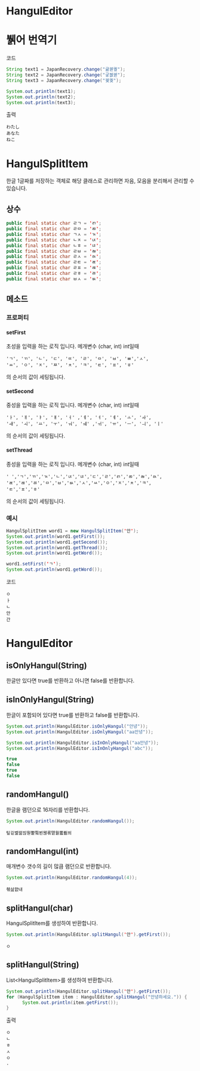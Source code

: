 # HangulEditor
# 뷁어 번역기

코드
```java
String text1 = JapanRecovery.change("귦궫궢");
String text2 = JapanRecovery.change("궇궶궫");
String text3 = JapanRecovery.change("궺궞");

System.out.println(text1);
System.out.println(text2);
System.out.println(text3);
```

출력
```
わたし
あなた
ねこ
```

# HangulSplitItem
한글 1글짜를 저장하는 객체로 해당 클래스로 관리하면 자음, 모음을 분리해서 관리할 수 있습니다.
## 상수
```java
public final static char ㄹㄱ = 'ㄺ';
public final static char ㄹㅁ = 'ㄻ';
public final static char ㄱㅅ = 'ㄳ';
public final static char ㄴㅈ = 'ㄵ';
public final static char ㄴㅎ = 'ㄶ';
public final static char ㄹㅂ = 'ㄼ';
public final static char ㄹㅅ = 'ㄽ';
public final static char ㄹㅌ = 'ㄾ';
public final static char ㄹㅍ = 'ㄿ';
public final static char ㄹㅎ = 'ㅀ';
public final static char ㅂㅅ = 'ㅄ';
```

## 메소드
### 프로퍼티
#### setFirst
초성을 입력을 하는 로직 입니다.
메개변수 (char, int)
int일때 
```
'ㄱ', 'ㄲ', 'ㄴ', 'ㄷ', 'ㄸ', 'ㄹ', 'ㅁ', 'ㅂ', 'ㅃ','ㅅ',
'ㅆ', 'ㅇ', 'ㅈ', 'ㅉ', 'ㅊ', 'ㅋ', 'ㅌ', 'ㅍ', 'ㅎ'
```
의 순서의 값이 세팅됩니다.

#### setSecond
중성을 입력을 하는 로직 입니다.
메개변수 (char, int)
int일때 
```
'ㅏ', 'ㅐ', 'ㅑ', 'ㅒ', 'ㅓ' ,'ㅔ', 'ㅕ', 'ㅖ', 'ㅗ', 'ㅘ', 
'ㅙ', 'ㅚ', 'ㅛ', 'ㅜ', 'ㅝ', 'ㅞ' ,'ㅟ', 'ㅠ', 'ㅡ', 'ㅢ', 'ㅣ'
````
의 순서의 값이 세팅됩니다.

#### setThread
종성을 입력을 하는 로직 입니다.
메개변수 (char, int)
int일때 
```
' ','ㄱ','ㄲ','ㄳ','ㄴ','ㄵ','ㄶ','ㄷ','ㄹ','ㄺ','ㄻ','ㄼ','ㄽ',
'ㄾ','ㄿ','ㅀ','ㅁ','ㅂ','ㅄ','ㅅ','ㅆ','ㅇ','ㅈ','ㅊ','ㅋ',
'ㅌ','ㅍ','ㅎ'
```
의 순서의 값이 세팅됩니다.

### 예시
```java
HangulSplitItem word1 = new HangulSplitItem('안');
System.out.println(word1.getFirst());
System.out.println(word1.getSecond());
System.out.println(word1.getThread());
System.out.println(word1.getWord());

word1.setFirst('ㄱ');
System.out.println(word1.getWord());
```
코드
```
ㅇ
ㅏ
ㄴ
안
간
```

# HangulEditor
## isOnlyHangul(String)
한글만 있다면 true를 반환하고 아니면 false를 반환합니다.

## isInOnlyHangul(String)
한글이 포함되어 있다면 true를 반환하고 false를 반환합니다.

```java
System.out.println(HangulEditor.isOnlyHangul("안녕"));
System.out.println(HangulEditor.isOnlyHangul("aa안녕"));

System.out.println(HangulEditor.isInOnlyHangul("aa안녕"));
System.out.println(HangulEditor.isInOnlyHangul("abc"));
```

```java
true
false
true
false
```

## randomHangul()
한글을 램던으로 16자리를 반환합니다.
```java
System.out.println(HangulEditor.randomHangul());
```
```
팊깉벭끪빊웓뽵쮴뵌웮룎톝웥뽋풞쐬
```

## randomHangul(int)
매개변수 갯수의 길이 많큼 램던으로 반환합니다.
```java
System.out.println(HangulEditor.randomHangul(4));
```
```
췎삺햜내
```

## splitHangul(char)
HangulSplitItem를 생성하여 반환합니다.
```java
System.out.println(HangulEditor.splitHangul('안').getFirst());
```
```
ㅇ
```

## splitHangul(String)
List<HangulSplitItem\>를 생성하여 반환합니다.
```java
System.out.println(HangulEditor.splitHangul('안').getFirst());
for (HangulSplitItem item : HangulEditor.splitHangul("안녕하세요.")) {
      System.out.println(item.getFirst());
}
```
출력
```
ㅇ
ㄴ
ㅎ
ㅅ
ㅇ
.
```
